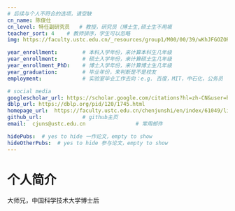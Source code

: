 ```yaml
---
# 后续与个人不符合的选项，请空缺
cn_name: 陈俊仕
cn_level: 特任副研究员   # 教授，研究员（博士生,硕士生不用填
teacher_sort: 4    # 教师排序，学生可以忽略
img: https://faculty.ustc.edu.cn/_resources/group1/M00/00/39/wKhJFGOZORiAeNt_AAFd_wXlSno238.png # 头像链接

year_enrollment:        # 本科入学年份，来计算本科生几年级
year_enrollment:        # 硕士入学年份，来计算硕士生几年级
year_enrollment_PhD:    # 博士入学年份，来计算博士生几年级
year_graduation:        # 毕业年份，来判断是不是校友
employment:             # 实验室毕业工作去向：e.g. 百度，MIT，中石化，公务员

# social media
googlescholar_url: https://scholar.google.com/citations?hl=zh-CN&user=hEADXbAAAAAJ         # googlescholar
dblp_url: https://dblp.org/pid/120/1745.html
homepage_url:  https://faculty.ustc.edu.cn/chenjunshi/en/index/61049/list/index.htm         # 个人博客
github_url:             # github主页
email:  cjuns@ustc.edu.cn                # 常用邮件

hidePubs:  # yes to hide 一作论文，empty to show
hideOtherPubs:  # yes to hide 参与论文，empty to show
---
```


# 个人简介

大师兄，中国科学技术大学博士后